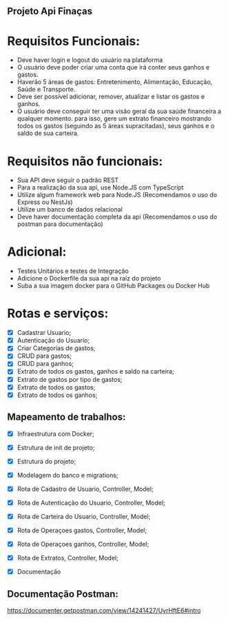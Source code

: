 ## Projeto Api Finaças

# Requisitos Funcionais:

- Deve haver login e logout do usuário na plataforma
- O usuário deve poder criar uma conta que irá conter seus ganhos e gastos.
- Haverão 5 áreas de gastos: Entretenimento, Alimentação, Educação, Saúde e Transporte.
- Deve ser possível adicionar, remover, atualizar e listar os gastos e ganhos.
- O usuário deve conseguir ter uma visão geral da sua saúde financeira a qualquer momento. para isso, gere um extrato financeiro mostrando todos os gastos (seguindo as 5 áreas supracitadas), seus ganhos e o saldo de sua carteira.

# Requisitos não funcionais:

- Sua API deve seguir o padrão REST
- Para a realização da sua api, use Node.JS com TypeScript
- Utilize algum framework web para Node.JS (Recomendamos o uso do Express ou NestJs)
- Utilize um banco de dados relacional
- Deve haver documentação completa da api (Recomendamos o uso do postman para documentação)

# Adicional:

- Testes Unitários e testes de Integração
- Adicione o Dockerfile da sua api na raíz do projeto
- Suba a sua imagem docker para o GitHub Packages ou Docker Hub

# Rotas e serviços:

- [x] Cadastrar Usuario;
- [x] Autenticação do Usuario;
- [x] Criar Categorias de gastos;
- [x] CRUD para gastos;
- [x] CRUD para ganhos;
- [x] Extrato de todos os gastos, ganhos e saldo na carteira;
- [x] Extrato de gastos por tipo de gastos;
- [x] Extrato de todos os gastos;
- [x] Extrato de todos os ganhos;

## Mapeamento de trabalhos:

- [x] Infraestrutura com Docker;
- [x] Estrutura de init de projeto;
- [x] Estrutura do projeto;
- [x] Modelagem do banco e migrations;
- [x] Rota de Cadastro de Usuario, Controller, Model;
- [x] Rota de Autenticação do Usuario, Controller, Model;

- [x] Rota de Carteira do Usuario, Controller, Model;
- [x] Rota de Operaçoes gastos, Controller, Model;
- [x] Rota de Operaçoes ganhos, Controller, Model;
- [x] Rota de Extratos, Controller, Model;

- [x] Documentação

## Documentação Postman:

https://documenter.getpostman.com/view/14241427/UyrHftE6#intro
